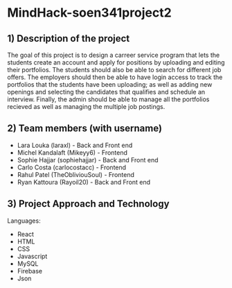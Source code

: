 # MindHack-soen341project2

## **1) Description of the project**

The goal of this project is to design a carreer service program that lets the students create an account and apply for positions by uploading and editing their portfolios. The students should also be able to search for different job offers. The employers should then be able to have login access to track the portfolios that the students have been uploading; as well as adding new openings and selecting the candidates that qualifies and schedule an interview. Finally, the admin should be able to manage all the portfolios recieved as well as managing the multiple job postings. 



## **2) Team members (with username)**

- Lara Louka       (laraxl)          - Back and Front end
- Michel Kandalaft (Mikeyy6)         - Frontend
- Sophie Hajjar    (sophiehajjar)    - Back and Front end
- Carlo Costa      (carlocostacc)    - Frontend
- Rahul Patel      (TheObliviouSoul) - Frontend
- Ryan Kattoura    (Rayoil20)        - Back and Front end


## **3) Project Approach and Technology**

Languages:
- React
- HTML
- CSS
- Javascript
- MySQL
- Firebase
- Json


